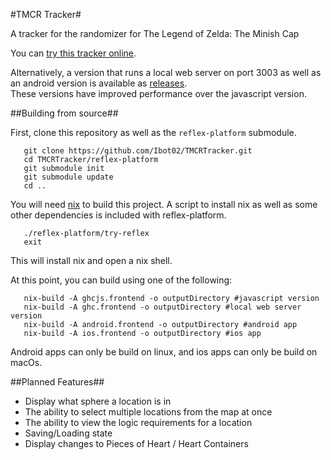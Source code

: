 #TMCR Tracker#

A tracker for the randomizer for The Legend of Zelda: The Minish Cap

You can [try this tracker online](https://ibot02.github.io/TMCRTracker/).

Alternatively, a version that runs a local web server on port 3003 as well as an android version is available as [releases](https://github.com/Ibot02/TMCRTracker/releases).  
These versions have improved performance over the javascript version.

##Building from source##

First, clone this repository as well as the `reflex-platform` submodule.

```
   git clone https://github.com/Ibot02/TMCRTracker.git
   cd TMCRTracker/reflex-platform
   git submodule init
   git submodule update
   cd ..
```

You will need [nix](https://nixos.org/nix/) to build this project.
A script to install nix as well as some other dependencies is included with reflex-platform.

```
   ./reflex-platform/try-reflex
   exit
```

This will install nix and open a nix shell.

At this point, you can build using one of the following:

```
   nix-build -A ghcjs.frontend -o outputDirectory #javascript version
   nix-build -A ghc.frontend -o outputDirectory #local web server version
   nix-build -A android.frontend -o outputDirectory #android app
   nix-build -A ios.frontend -o outputDirectory #ios app
```

Android apps can only be build on linux, and ios apps can only be build on macOs.

##Planned Features##

 - Display what sphere a location is in
 - The ability to select multiple locations from the map at once
 - The ability to view the logic requirements for a location
 - Saving/Loading state
 - Display changes to Pieces of Heart / Heart Containers
